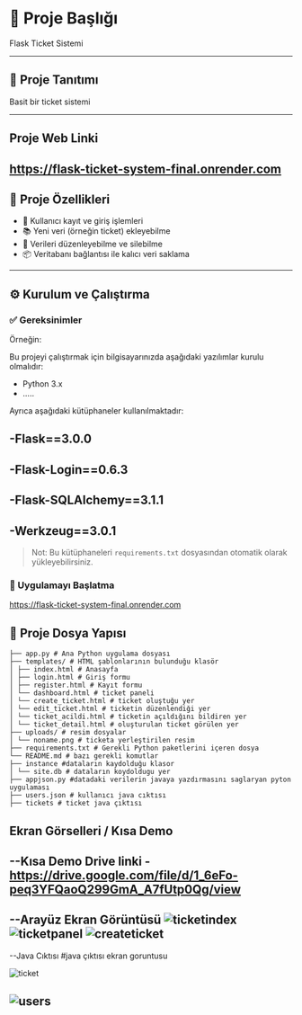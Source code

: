 # 📌 Proje Başlığı

Flask Ticket Sistemi

---

## 🧾 Proje Tanıtımı

Basit bir ticket sistemi

---
## Proje Web Linki
https://flask-ticket-system-final.onrender.com
---

## 🚀 Proje Özellikleri

- 🔐 Kullanıcı kayıt ve giriş işlemleri
- 📚 Yeni veri (örneğin ticket) ekleyebilme
- 📝 Verileri düzenleyebilme ve silebilme
- 📦 Veritabanı bağlantısı ile kalıcı veri saklama

---

## ⚙️ Kurulum ve Çalıştırma

### ✅ Gereksinimler
Örneğin:  

Bu projeyi çalıştırmak için bilgisayarınızda aşağıdaki yazılımlar kurulu olmalıdır:

- Python 3.x
- .....

Ayrıca aşağıdaki kütüphaneler kullanılmaktadır:

-Flask==3.0.0
---
-Flask-Login==0.6.3
---
-Flask-SQLAlchemy==3.1.1
---
-Werkzeug==3.0.1
---

> Not: Bu kütüphaneleri `requirements.txt` dosyasından otomatik olarak yükleyebilirsiniz.

### 🚀 Uygulamayı Başlatma
https://flask-ticket-system-final.onrender.com 



## 📂 Proje Dosya Yapısı

```
├── app.py # Ana Python uygulama dosyası
├── templates/ # HTML şablonlarının bulunduğu klasör
│ ├── index.html # Anasayfa
│ ├── login.html # Giriş formu
│ ├── register.html # Kayıt formu
│ └── dashboard.html # ticket paneli
│ └── create_ticket.html # ticket oluştuğu yer
│ └── edit_ticket.html # ticketin düzenlendiği yer
│ └── ticket_acildi.html # ticketin açıldığını bildiren yer
│ └── ticket_detail.html # oluşturulan ticket görülen yer
├── uploads/ # resim dosyalar 
│ └── noname.png # ticketa yerleştirilen resim
├── requirements.txt # Gerekli Python paketlerini içeren dosya
└── README.md # bazı gerekli komutlar
├── instance #dataların kaydolduğu klasor
│ └── site.db # dataların koydoldugu yer
├── appjson.py #datadaki verilerin javaya yazdırmasını saglaryan pyton uygulaması
├── users.json # kullanıcı java cıktısı 
├── tickets # ticket java çıktısı

```

## Ekran Görselleri / Kısa Demo 

--Kısa Demo Drive linki
-https://drive.google.com/file/d/1_6eFo-peq3YFQaoQ299GmA_A7fUtp0Qg/view
---
--Arayüz Ekran Görüntüsü
![ticketindex](https://github.com/user-attachments/assets/502634bc-a798-4cb1-9818-a7ca5cb3fc48)
![ticketpanel](https://github.com/user-attachments/assets/2e5f4189-3b54-47d8-a68b-6fd60422b9af)
![createticket](https://github.com/user-attachments/assets/5c1a6d6d-8b47-4ae8-a7dd-a814410a4d76)
---
--Java Cıktısı
#java çıktısı ekran goruntusu

![ticket](https://github.com/user-attachments/assets/657b1622-d8c3-4826-aee9-d192f966a3cd)

![users](https://github.com/user-attachments/assets/e776dc49-8996-499c-8e53-7865af35983c)
---











